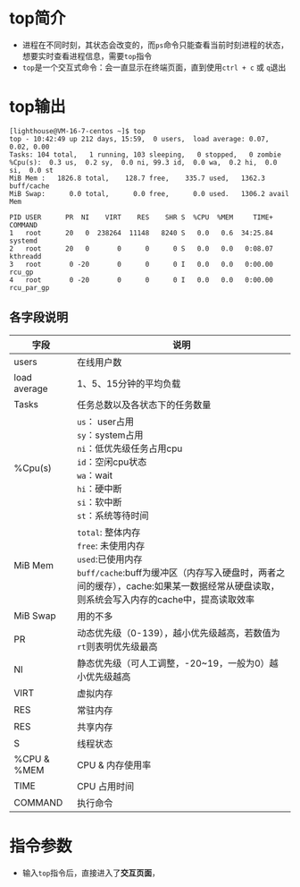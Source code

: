 # top简介
* 进程在不同时刻，其状态会改变的，而`ps`命令只能查看当前时刻进程的状态，想要实时查看进程信息，需要`top`指令
* `top`是一个交互式命令：会一直显示在终端页面，直到使用`ctrl + c` 或 `q`退出

# top输出
```shell
[lighthouse@VM-16-7-centos ~]$ top
top - 10:42:49 up 212 days, 15:59,  0 users,  load average: 0.07, 0.02, 0.00
Tasks: 104 total,   1 running, 103 sleeping,   0 stopped,   0 zombie
%Cpu(s):  0.3 us,  0.2 sy,  0.0 ni, 99.3 id,  0.0 wa,  0.2 hi,  0.0 si,  0.0 st
MiB Mem :   1826.8 total,    128.7 free,    335.7 used,   1362.3 buff/cache
MiB Swap:      0.0 total,      0.0 free,      0.0 used.   1306.2 avail Mem 

PID USER      PR  NI    VIRT    RES    SHR S  %CPU  %MEM     TIME+ COMMAND                                                                                                                                                                                                                                              
1   root      20   0  238264  11148   8240 S   0.0   0.6  34:25.84 systemd                                                                                                                        
2   root      20   0       0      0      0 S   0.0   0.0   0:08.07 kthreadd                                                                                                                       
3   root       0 -20       0      0      0 I   0.0   0.0   0:00.00 rcu_gp                                                                                                                         
4   root       0 -20       0      0      0 I   0.0   0.0   0:00.00 rcu_par_gp                                                                                                                                                   
```

## 各字段说明
|字段|说明|
|--|--|
|users|在线用户数|
|load average|1、5、15分钟的平均负载|
|Tasks|任务总数以及各状态下的任务数量|
|%Cpu(s)|`us`： user占用 <br/> `sy`：system占用<br/> `ni`：低优先级任务占用cpu<br/> `id`：空闲cpu状态<br/> `wa`：wait<br/>`hi`：硬中断<br/> `si`：软中断<br/> `st`：系统等待时间|
|MiB Mem|`total`: 整体内存<br/> `free`: 未使用内存<br/> `used`:已使用内存<br/>`buff/cache`:buff为缓冲区（内存写入硬盘时，两者之间的缓存），cache:如果某一数据经常从硬盘读取，则系统会写入内存的cache中，提高读取效率|
|MiB Swap|用的不多|
|PR|动态优先级（0-139），越小优先级越高，若数值为`rt`则表明优先级最高|
|NI|静态优先级（可人工调整，-20~19，一般为0）越小优先级越高|
|VIRT|虚拟内存|
|RES|常驻内存|
|RES|共享内存|
|S|线程状态|
|%CPU & %MEM|CPU & 内存使用率|
|TIME|CPU 占用时间|
|COMMAND|执行命令|

# 指令参数
* 输入`top`指令后，直接进入了**交互页面**，